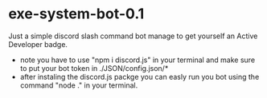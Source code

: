 # exe-system-bot-0.1
Just a simple discord slash command bot manage to get yourself an Active Developer badge.

* note you have to use "npm i discord.js" in your terminal and make sure to put your bot token in ./JSON/config.json/*
* after instaling the discord.js packge you can easly run you bot using the command "node ." in your terminal.
